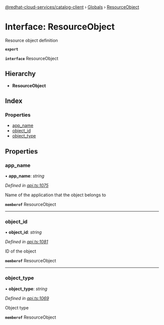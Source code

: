 [@redhat-cloud-services/catalog-client](../README.md) › [Globals](../globals.md) › [ResourceObject](resourceobject.md)

# Interface: ResourceObject

Resource object definition

**`export`** 

**`interface`** ResourceObject

## Hierarchy

* **ResourceObject**

## Index

### Properties

* [app_name](resourceobject.md#app_name)
* [object_id](resourceobject.md#object_id)
* [object_type](resourceobject.md#object_type)

## Properties

###  app_name

• **app_name**: *string*

*Defined in [api.ts:1075](https://github.com/RedHatInsights/javascript-clients/blob/master/packages/catalog/api.ts#L1075)*

Name of the application that the object belongs to

**`memberof`** ResourceObject

___

###  object_id

• **object_id**: *string*

*Defined in [api.ts:1081](https://github.com/RedHatInsights/javascript-clients/blob/master/packages/catalog/api.ts#L1081)*

ID of the object

**`memberof`** ResourceObject

___

###  object_type

• **object_type**: *string*

*Defined in [api.ts:1069](https://github.com/RedHatInsights/javascript-clients/blob/master/packages/catalog/api.ts#L1069)*

Object type

**`memberof`** ResourceObject
